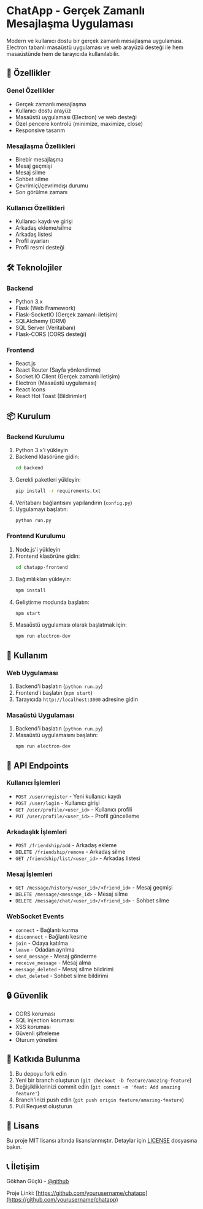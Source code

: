 # ChatApp - Gerçek Zamanlı Mesajlaşma Uygulaması

Modern ve kullanıcı dostu bir gerçek zamanlı mesajlaşma uygulaması. Electron tabanlı masaüstü uygulaması ve web arayüzü desteği ile hem masaüstünde hem de tarayıcıda kullanılabilir.

## 🚀 Özellikler

### Genel Özellikler
- Gerçek zamanlı mesajlaşma
- Kullanıcı dostu arayüz
- Masaüstü uygulaması (Electron) ve web desteği
- Özel pencere kontrolü (minimize, maximize, close)
- Responsive tasarım

### Mesajlaşma Özellikleri
- Birebir mesajlaşma
- Mesaj geçmişi
- Mesaj silme
- Sohbet silme
- Çevrimiçi/çevrimdışı durumu
- Son görülme zamanı

### Kullanıcı Özellikleri
- Kullanıcı kaydı ve girişi
- Arkadaş ekleme/silme
- Arkadaş listesi
- Profil ayarları
- Profil resmi desteği

## 🛠️ Teknolojiler

### Backend
- Python 3.x
- Flask (Web Framework)
- Flask-SocketIO (Gerçek zamanlı iletişim)
- SQLAlchemy (ORM)
- SQL Server (Veritabanı)
- Flask-CORS (CORS desteği)

### Frontend
- React.js
- React Router (Sayfa yönlendirme)
- Socket.IO Client (Gerçek zamanlı iletişim)
- Electron (Masaüstü uygulaması)
- React Icons
- React Hot Toast (Bildirimler)

## 📦 Kurulum

### Backend Kurulumu
1. Python 3.x'i yükleyin
2. Backend klasörüne gidin:
   ```bash
   cd backend
   ```
3. Gerekli paketleri yükleyin:
   ```bash
   pip install -r requirements.txt
   ```
4. Veritabanı bağlantısını yapılandırın (`config.py`)
5. Uygulamayı başlatın:
   ```bash
   python run.py
   ```

### Frontend Kurulumu
1. Node.js'i yükleyin
2. Frontend klasörüne gidin:
   ```bash
   cd chatapp-frontend
   ```
3. Bağımlılıkları yükleyin:
   ```bash
   npm install
   ```
4. Geliştirme modunda başlatın:
   ```bash
   npm start
   ```
5. Masaüstü uygulaması olarak başlatmak için:
   ```bash
   npm run electron-dev
   ```

## 🚀 Kullanım

### Web Uygulaması
1. Backend'i başlatın (`python run.py`)
2. Frontend'i başlatın (`npm start`)
3. Tarayıcıda `http://localhost:3000` adresine gidin

### Masaüstü Uygulaması
1. Backend'i başlatın (`python run.py`)
2. Masaüstü uygulamasını başlatın:
   ```bash
   npm run electron-dev
   ```

## 📝 API Endpoints

### Kullanıcı İşlemleri
- `POST /user/register` - Yeni kullanıcı kaydı
- `POST /user/login` - Kullanıcı girişi
- `GET /user/profile/<user_id>` - Kullanıcı profili
- `PUT /user/profile/<user_id>` - Profil güncelleme

### Arkadaşlık İşlemleri
- `POST /friendship/add` - Arkadaş ekleme
- `DELETE /friendship/remove` - Arkadaş silme
- `GET /friendship/list/<user_id>` - Arkadaş listesi

### Mesaj İşlemleri
- `GET /message/history/<user_id>/<friend_id>` - Mesaj geçmişi
- `DELETE /message/<message_id>` - Mesaj silme
- `DELETE /message/chat/<user_id>/<friend_id>` - Sohbet silme

### WebSocket Events
- `connect` - Bağlantı kurma
- `disconnect` - Bağlantı kesme
- `join` - Odaya katılma
- `leave` - Odadan ayrılma
- `send_message` - Mesaj gönderme
- `receive_message` - Mesaj alma
- `message_deleted` - Mesaj silme bildirimi
- `chat_deleted` - Sohbet silme bildirimi

## 🔒 Güvenlik
- CORS koruması
- SQL injection koruması
- XSS koruması
- Güvenli şifreleme
- Oturum yönetimi

## 🤝 Katkıda Bulunma
1. Bu depoyu fork edin
2. Yeni bir branch oluşturun (`git checkout -b feature/amazing-feature`)
3. Değişikliklerinizi commit edin (`git commit -m 'feat: Add amazing feature'`)
4. Branch'inizi push edin (`git push origin feature/amazing-feature`)
5. Pull Request oluşturun

## 📄 Lisans
Bu proje MIT lisansı altında lisanslanmıştır. Detaylar için [LICENSE](LICENSE) dosyasına bakın.

## 📞 İletişim
Gökhan Güçlü - [@github](https://github.com/yourusername)

Proje Linki: [https://github.com/yourusername/chatapp](https://github.com/yourusername/chatapp)
